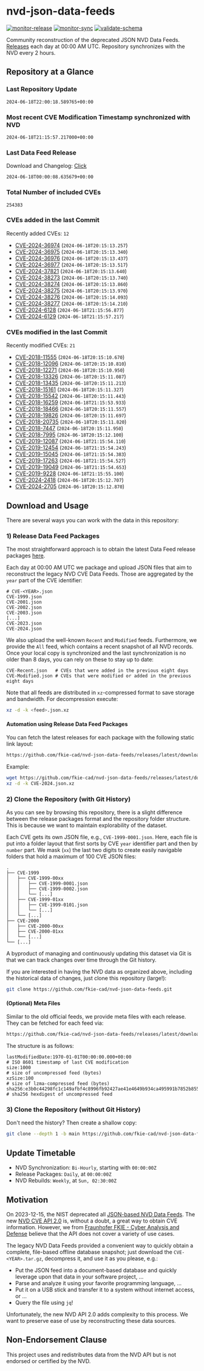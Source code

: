# nvd-json-data-feeds

[![monitor-release](https://github.com/fkie-cad/nvd-json-data-feeds/actions/workflows/monitor_release.yml/badge.svg)](https://github.com/fkie-cad/nvd-json-data-feeds/actions/workflows/monitor_release.yml)
[![monitor-sync](https://github.com/fkie-cad/nvd-json-data-feeds/actions/workflows/monitor_sync.yml/badge.svg)](https://github.com/fkie-cad/nvd-json-data-feeds/actions/workflows/monitor_sync.yml)
[![validate-schema](https://github.com/fkie-cad/nvd-json-data-feeds/actions/workflows/validate_schema.yml/badge.svg)](https://github.com/fkie-cad/nvd-json-data-feeds/actions/workflows/validate_schema.yml)

Community reconstruction of the deprecated JSON NVD Data Feeds.
[Releases](https://github.com/fkie-cad/nvd-json-data-feeds/releases/latest) each day at 00:00 AM UTC.
Repository synchronizes with the NVD every 2 hours.

## Repository at a Glance

### Last Repository Update

```plain
2024-06-18T22:00:18.589765+00:00
```

### Most recent CVE Modification Timestamp synchronized with NVD

```plain
2024-06-18T21:15:57.217000+00:00
```

### Last Data Feed Release

Download and Changelog: [Click](https://github.com/fkie-cad/nvd-json-data-feeds/releases/latest)

```plain
2024-06-18T00:00:08.635679+00:00
```

### Total Number of included CVEs

```plain
254383
```

### CVEs added in the last Commit

Recently added CVEs: `12`

- [CVE-2024-36974](CVE-2024/CVE-2024-369xx/CVE-2024-36974.json) (`2024-06-18T20:15:13.257`)
- [CVE-2024-36975](CVE-2024/CVE-2024-369xx/CVE-2024-36975.json) (`2024-06-18T20:15:13.340`)
- [CVE-2024-36976](CVE-2024/CVE-2024-369xx/CVE-2024-36976.json) (`2024-06-18T20:15:13.437`)
- [CVE-2024-36977](CVE-2024/CVE-2024-369xx/CVE-2024-36977.json) (`2024-06-18T20:15:13.517`)
- [CVE-2024-37821](CVE-2024/CVE-2024-378xx/CVE-2024-37821.json) (`2024-06-18T20:15:13.640`)
- [CVE-2024-38273](CVE-2024/CVE-2024-382xx/CVE-2024-38273.json) (`2024-06-18T20:15:13.740`)
- [CVE-2024-38274](CVE-2024/CVE-2024-382xx/CVE-2024-38274.json) (`2024-06-18T20:15:13.860`)
- [CVE-2024-38275](CVE-2024/CVE-2024-382xx/CVE-2024-38275.json) (`2024-06-18T20:15:13.970`)
- [CVE-2024-38276](CVE-2024/CVE-2024-382xx/CVE-2024-38276.json) (`2024-06-18T20:15:14.093`)
- [CVE-2024-38277](CVE-2024/CVE-2024-382xx/CVE-2024-38277.json) (`2024-06-18T20:15:14.210`)
- [CVE-2024-6128](CVE-2024/CVE-2024-61xx/CVE-2024-6128.json) (`2024-06-18T21:15:56.877`)
- [CVE-2024-6129](CVE-2024/CVE-2024-61xx/CVE-2024-6129.json) (`2024-06-18T21:15:57.217`)


### CVEs modified in the last Commit

Recently modified CVEs: `21`

- [CVE-2018-11555](CVE-2018/CVE-2018-115xx/CVE-2018-11555.json) (`2024-06-18T20:15:10.670`)
- [CVE-2018-12096](CVE-2018/CVE-2018-120xx/CVE-2018-12096.json) (`2024-06-18T20:15:10.810`)
- [CVE-2018-12271](CVE-2018/CVE-2018-122xx/CVE-2018-12271.json) (`2024-06-18T20:15:10.950`)
- [CVE-2018-13326](CVE-2018/CVE-2018-133xx/CVE-2018-13326.json) (`2024-06-18T20:15:11.087`)
- [CVE-2018-13435](CVE-2018/CVE-2018-134xx/CVE-2018-13435.json) (`2024-06-18T20:15:11.213`)
- [CVE-2018-15161](CVE-2018/CVE-2018-151xx/CVE-2018-15161.json) (`2024-06-18T20:15:11.327`)
- [CVE-2018-15542](CVE-2018/CVE-2018-155xx/CVE-2018-15542.json) (`2024-06-18T20:15:11.443`)
- [CVE-2018-16259](CVE-2018/CVE-2018-162xx/CVE-2018-16259.json) (`2024-06-18T21:15:53.933`)
- [CVE-2018-18466](CVE-2018/CVE-2018-184xx/CVE-2018-18466.json) (`2024-06-18T20:15:11.557`)
- [CVE-2018-19826](CVE-2018/CVE-2018-198xx/CVE-2018-19826.json) (`2024-06-18T20:15:11.697`)
- [CVE-2018-20735](CVE-2018/CVE-2018-207xx/CVE-2018-20735.json) (`2024-06-18T20:15:11.820`)
- [CVE-2018-7447](CVE-2018/CVE-2018-74xx/CVE-2018-7447.json) (`2024-06-18T20:15:11.950`)
- [CVE-2018-7995](CVE-2018/CVE-2018-79xx/CVE-2018-7995.json) (`2024-06-18T20:15:12.100`)
- [CVE-2019-12087](CVE-2019/CVE-2019-120xx/CVE-2019-12087.json) (`2024-06-18T21:15:54.110`)
- [CVE-2019-12454](CVE-2019/CVE-2019-124xx/CVE-2019-12454.json) (`2024-06-18T21:15:54.243`)
- [CVE-2019-15045](CVE-2019/CVE-2019-150xx/CVE-2019-15045.json) (`2024-06-18T21:15:54.383`)
- [CVE-2019-17263](CVE-2019/CVE-2019-172xx/CVE-2019-17263.json) (`2024-06-18T21:15:54.527`)
- [CVE-2019-19049](CVE-2019/CVE-2019-190xx/CVE-2019-19049.json) (`2024-06-18T21:15:54.653`)
- [CVE-2019-9228](CVE-2019/CVE-2019-92xx/CVE-2019-9228.json) (`2024-06-18T21:15:55.100`)
- [CVE-2024-2418](CVE-2024/CVE-2024-24xx/CVE-2024-2418.json) (`2024-06-18T20:15:12.707`)
- [CVE-2024-2705](CVE-2024/CVE-2024-27xx/CVE-2024-2705.json) (`2024-06-18T20:15:12.870`)


## Download and Usage

There are several ways you can work with the data in this repository:

### 1) Release Data Feed Packages

The most straightforward approach is to obtain the latest Data Feed release packages [here](https://github.com/fkie-cad/nvd-json-data-feeds/releases/latest).

Each day at 00:00 AM UTC we package and upload JSON files that aim to reconstruct the legacy NVD CVE Data Feeds.
Those are aggregated by the `year` part of the CVE identifier:

```
# CVE-<YEAR>.json
CVE-1999.json
CVE-2001.json
CVE-2002.json
CVE-2003.json
[...]
CVE-2023.json
CVE-2024.json
```

We also upload the well-known `Recent` and `Modified` feeds.
Furthermore, we provide the `All` feed, which contains a recent snapshot of all NVD records.
Once your local copy is synchronized and the last synchronization is no older than 8 days, you can rely on these to stay up to date:

```plain
CVE-Recent.json   # CVEs that were added in the previous eight days
CVE-Modified.json # CVEs that were modified or added in the previous eight days
```

Note that all feeds are distributed in `xz`-compressed format to save storage and bandwidth.
For decompression execute:

```sh
xz -d -k <feed>.json.xz
```

#### Automation using Release Data Feed Packages

You can fetch the latest releases for each package with the following static link layout:

```sh
https://github.com/fkie-cad/nvd-json-data-feeds/releases/latest/download/CVE-<YEAR>.json.xz
```

Example:

```sh
wget https://github.com/fkie-cad/nvd-json-data-feeds/releases/latest/download/CVE-2024.json.xz
xz -d -k CVE-2024.json.xz
```

### 2) Clone the Repository (with Git History)

As you can see by browsing this repository, there is a slight difference between the release packages format and the repository folder structure.
This is because we want to maintain explorability of the dataset.

Each CVE gets its own JSON file, e.g., `CVE-1999-0001.json`.
Here, each file is put into a folder layout that first sorts by CVE `year` identifier part and then by `number` part.
We mask (`xx`) the last two digits to create easily navigable folders that hold a maximum of 100 CVE JSON files:

```plain
.
├── CVE-1999
│   ├── CVE-1999-00xx
│   │   ├── CVE-1999-0001.json
│   │   ├── CVE-1999-0002.json
│   │   └── [...]
│   ├── CVE-1999-01xx
│   │   ├── CVE-1999-0101.json
│   │   └── [...]
│   └── [...]
├── CVE-2000
│   ├── CVE-2000-00xx
│   ├── CVE-2000-01xx
│   └── [...]
└── [...]
```

A byproduct of managing and continuously updating this dataset via Git is that we can track changes over time through the Git history.

If you are interested in having the NVD data as organized above, including the historical data of changes, just clone this repository (large!):

```sh
git clone https://github.com/fkie-cad/nvd-json-data-feeds.git
```

#### (Optional) Meta Files

Similar to the old official feeds, we provide meta files with each release. They can be fetched for each feed via:

```sh
https://github.com/fkie-cad/nvd-json-data-feeds/releases/latest/download/CVE-<YEAR>.meta
```

The structure is as follows:

```plain
lastModifiedDate:1970-01-01T00:00:00.000+00:00                          # ISO 8601 timestamp of last CVE modification
size:1000                                                               # size of uncompressed feed (bytes)
xzSize:100                                                              # size of lzma-compressed feed (bytes)
sha256:e3b0c44298fc1c149afbf4c8996fb92427ae41e4649b934ca495991b7852b855 # sha256 hexdigest of uncompressed feed
```

### 3) Clone the Repository (without Git History)

Don't need the history? Then create a shallow copy:

```sh
git clone --depth 1 -b main https://github.com/fkie-cad/nvd-json-data-feeds.git
```


## Update Timetable

* NVD Synchronization: `Bi-Hourly`, starting with `00:00:00Z`
* Release Packages: `Daily`, at `00:00:00Z`
* NVD Rebuilds: `Weekly`, at `Sun, 02:30:00Z`


## Motivation

On 2023-12-15, the NIST deprecated all [JSON-based NVD Data Feeds](https://nvd.nist.gov/vuln/data-feeds#divRetirementBanner-1).
The new [NVD CVE API 2.0](https://nvd.nist.gov/developers/vulnerabilities) is, without a doubt, a great way to obtain CVE information.
However, we from [Fraunhofer FKIE - Cyber Analysis and Defense](https://www.fkie.fraunhofer.de/en/departments/cad.html) believe that the API does not cover a variety of use cases.

The legacy NVD Data Feeds provided a convenient way to quickly obtain a complete, file-based offline database snapshot; just download the `CVE-<YEAR>.tar.gz`, decompress it, and use it as you please, e.g.:

- Put the JSON feed into a document-based database and quickly leverage upon that data in your software project, ...
- Parse and analyze it using your favorite programming language, ...
- Put it on a USB stick and transfer it to a system without internet access, or ...
- Query the file using `jq`!

Unfortunately, the new NVD API 2.0 adds complexity to this process.
We want to preserve ease of use by reconstructing these data sources.

## Non-Endorsement Clause

This project uses and redistributes data from the NVD API but is not endorsed or certified by the NVD.